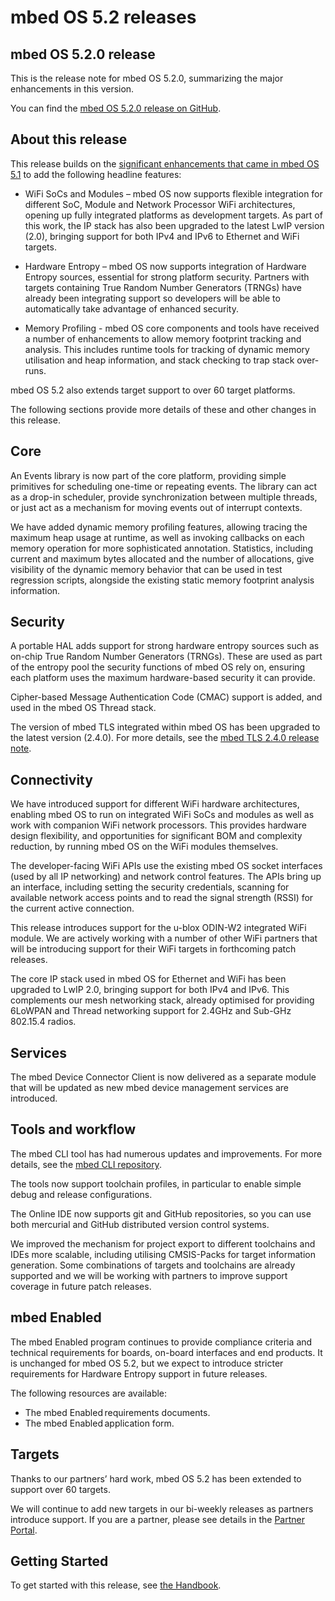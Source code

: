 # mbed OS 5.2 releases

## mbed OS 5.2.0 release

This is the release note for mbed OS 5.2.0, summarizing the major enhancements in this version. 

You can find the [mbed OS 5.2.0 release on GitHub](https://github.com/ARMmbed/mbed-os/tree/mbed-os-5.2). 

## About this release 

This release builds on the [significant enhancements that came in mbed OS 5.1](../5_1/release.md) to add the following headline features: 

- WiFi SoCs and Modules – mbed OS now supports flexible integration for different SoC, Module and Network Processor WiFi architectures, opening up fully integrated platforms as development targets. As part of this work, the IP stack has also been upgraded to the latest LwIP version (2.0), bringing support for both IPv4 and IPv6 to Ethernet and WiFi targets. 
  
- Hardware Entropy – mbed OS now supports integration of Hardware Entropy sources, essential for strong platform security. Partners with targets containing True Random Number Generators (TRNGs) have already been integrating support so developers will be able to automatically take advantage of enhanced security. 
 
- Memory Profiling - mbed OS core components and tools have received a number of enhancements to allow memory footprint tracking and analysis. This includes runtime tools for tracking of dynamic memory utilisation and heap information, and stack checking to trap stack over-runs.  
 
mbed OS 5.2 also extends target support to over 60 target platforms. 

The following sections provide more details of these and other changes in this release. 

## Core 

An Events library is now part of the core platform, providing simple primitives for scheduling one-time or repeating events. The library can act as a drop-in scheduler, provide synchronization between multiple threads, or just act as a mechanism for moving events out of interrupt contexts.  

We have added dynamic memory profiling features, allowing tracing the maximum heap usage at runtime, as well as invoking callbacks on each memory operation for more sophisticated annotation. Statistics, including current and maximum bytes allocated and the number of allocations, give visibility of the dynamic memory behavior that can be used in test regression scripts, alongside the existing static memory footprint analysis information. 
 
## Security 

A portable HAL adds support for strong hardware entropy sources such as on-chip True Random Number Generators (TRNGs). These are used as part of the entropy pool the security functions of mbed OS rely on, ensuring each platform uses the maximum hardware-based security it can provide. 

Cipher-based Message Authentication Code (CMAC) support is added, and used in the mbed OS Thread stack.   

The version of mbed TLS integrated within mbed OS has been upgraded to the latest version (2.4.0). For more details, see the [mbed TLS 2.4.0 release note](https://tls.mbed.org/tech-updates/releases/mbedtls-2.4.0-2.1.6-and-1.3.18-released]). 

## Connectivity 

We have introduced support for different WiFi hardware architectures, enabling mbed OS to run on integrated WiFi SoCs and modules as well as work with companion WiFi network processors. This provides hardware design flexibility, and opportunities for significant BOM and complexity reduction, by running mbed OS on the WiFi modules themselves.   

The developer-facing WiFi APIs use the existing mbed OS socket interfaces (used by all IP networking) and network control features. The APIs bring up an interface, including setting the security credentials, scanning for available network access points and to read the signal strength (RSSI) for the current active connection.  

This release introduces support for the u-blox ODIN-W2 integrated WiFi module. We are actively working with a number of other WiFi partners that will be introducing support for their WiFi targets in forthcoming patch releases. 

The core IP stack used in mbed OS for Ethernet and WiFi has been upgraded to LwIP 2.0, bringing support for both IPv4 and IPv6. This complements our mesh networking stack, already optimised for providing 6LoWPAN and Thread networking support for 2.4GHz and Sub-GHz 802.15.4 radios.  

## Services 

The mbed Device Connector Client is now delivered as a separate module that will be updated as new mbed device management services are introduced.  

## Tools and workflow 

The mbed CLI tool has had numerous updates and improvements. For more details, see the [mbed CLI repository](https://github.com/ARMmbed/mbed-cli). 

The tools now support toolchain profiles, in particular to enable simple debug and release configurations. 

The Online IDE now supports git and GitHub repositories, so you can use both mercurial and GitHub distributed version control systems. 

We improved the mechanism for project export to different toolchains and IDEs more scalable, including utilising CMSIS-Packs for target information generation. Some combinations of targets and toolchains are already supported and we will be working with partners to improve support coverage in future patch releases. 

## mbed Enabled 

The mbed Enabled program continues to provide compliance criteria and technical requirements for boards, on-board interfaces and end products. It is unchanged for mbed OS 5.2, but we expect to introduce stricter requirements for Hardware Entropy support in future releases. 

The following resources are available: 

* The mbed Enabled requirements documents. 
* The mbed Enabled application form. 
 
## Targets 

Thanks to our partners’ hard work, mbed OS 5.2 has been extended to support over 60 targets. 

We will continue to add new targets in our bi-weekly releases as partners introduce support. If you are a partner, please see details in the [Partner Portal](https://partners.mbed.com/en/partner-login/). 

## Getting Started 

To get started with this release, see [the Handbook](https://docs.mbed.com/docs/mbed-os-handbook/en/5.2/). 
 
 
